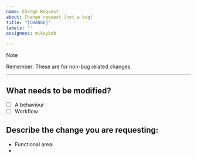 ```yaml
---
name: Change Request
about: Change request (not a bug)
title: "[CHANGE]"
labels: ''
assignees: mikeybob

---
```


> [!NOTE]
> Remember: These are for non-bug related changes.
---

## What needs to be modified?
- [ ] A behaviour
- [ ] Workflow

## Describe the change you are requesting:

- Functional area:
-
